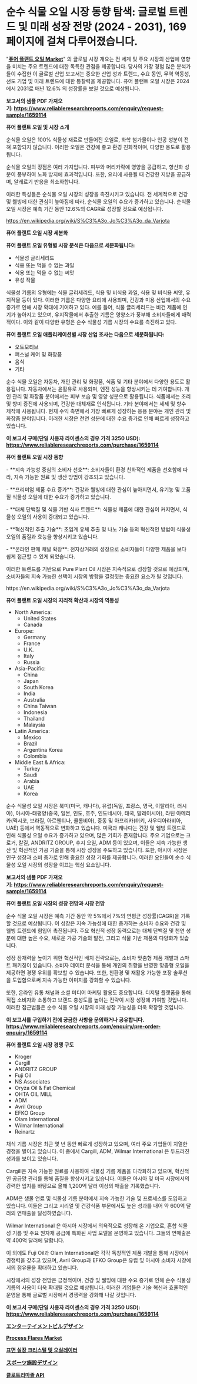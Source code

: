 <p><h1>순수 식물 오일 시장 동향 탐색: 글로벌 트렌드 및 미래 성장 전망 (2024 - 2031), 169페이지에 걸쳐 다루어졌습니다.</h1></p><p>"<strong><a href="https://www.reliableresearchreports.com/pure-plant-oil-market-r1659114">퓨어 플랜트 오일 Market</a></strong>" 의 글로벌 시장 개요는 전 세계 및 주요 시장의 산업에 영향을 미치는 주요 트렌드에 대한 독특한 관점을 제공합니다. 당사의 가장 경험 많은 분석가들이 수집한 이 글로벌 산업 보고서는 중요한 산업 성과 트렌드, 수요 동인, 무역 역동성, 선도 기업 및 미래 트렌드에 대한 통찰력을 제공합니다. 퓨어 플랜트 오일 시장은 2024에서 2031로 매년 12.6% 의 성장률을 보일 것으로 예상됩니다.</p>
<p><strong>보고서의 샘플 PDF 가져오기:&nbsp;<a href="https://www.reliableresearchreports.com/enquiry/request-sample/1659114">https://www.reliableresearchreports.com/enquiry/request-sample/1659114</a></strong></p>
<p><strong>퓨어 플랜트 오일 및 시장 소개</strong></p>
<p><p>순식물 오일은 100% 식물성 재료로 만들어진 오일로, 화학 첨가물이나 인공 성분이 전혀 포함되지 않습니다. 이러한 오일은 건강에 좋고 환경 친화적이며, 다양한 용도로 활용됩니다. </p><p>순식물 오일의 장점은 여러 가지입니다. 피부와 머리카락에 영양을 공급하고, 항산화 성분이 풍부하여 노화 방지에 효과적입니다. 또한, 요리에 사용될 때 건강한 지방을 공급하며, 알레르기 반응을 최소화합니다. </p><p>이러한 특성들은 순식물 오일 시장의 성장을 촉진시키고 있습니다. 전 세계적으로 건강 및 웰빙에 대한 관심이 높아짐에 따라, 순식물 오일의 수요가 증가하고 있습니다. 순식물 오일 시장은 예측 기간 동안 12.6%의 CAGR로 성장할 것으로 예상됩니다.</p></p>
<p><a href="https://en.wikipedia.org/wiki/S%C3%A3o_Jo%C3%A3o_da_Varjota">https://en.wikipedia.org/wiki/S%C3%A3o_Jo%C3%A3o_da_Varjota</a></p>
<p><strong>퓨어 플랜트 오일 시장 세분화</strong></p>
<p><strong>퓨어 플랜트 오일 유형별 시장 분석은 다음으로 세분화됩니다:</strong></p>
<p><ul><li>식물성 글리세리드</li><li>식용 또는 먹을 수 없는 과일</li><li>식용 또는 먹을 수 없는 씨앗</li><li>유성 작물</li></ul></p>
<p><p>식물성 기름의 유형에는 식물 글리세리드, 식용 및 비식용 과일, 식용 및 비식용 씨앗, 유지작물 등이 있다. 이러한 기름은 다양한 요리에 사용되며, 건강과 미용 산업에서의 수요 증가로 인해 시장 확대에 기여하고 있다. 예를 들어, 식물 글리세리드는 비건 제품에 인기가 높아지고 있으며, 유지작물에서 추출한 기름은 영양소가 풍부해 소비자들에게 매력적이다. 이와 같이 다양한 유형은 순수 식물성 기름 시장의 수요를 촉진하고 있다.</p></p>
<p><strong>퓨어 플랜트 오일 애플리케이션별 시장 산업 조사는 다음으로 세분화됩니다:</strong></p>
<p><ul><li>오토모티브</li><li>퍼스널 케어 및 화장품</li><li>음식</li><li>기타</li></ul></p>
<p><p>순수 식물 오일은 자동차, 개인 관리 및 화장품, 식품 및 기타 분야에서 다양한 용도로 활용됩니다. 자동차에서는 윤활유로 사용되며, 엔진 성능을 향상시키는 데 기여합니다. 개인 관리 및 화장품 분야에서는 피부 보습 및 영양 성분으로 활용됩니다. 식품에서는 조리 및 향미 증진에 사용되며, 건강한 대체재로 인식됩니다. 기타 분야에서는 세제 및 향수 제작에 사용됩니다. 현재 수익 측면에서 가장 빠르게 성장하는 응용 분야는 개인 관리 및 화장품 분야입니다. 이러한 시장은 천연 성분에 대한 수요 증가로 인해 빠르게 성장하고 있습니다.</p></p>
<p><strong>이 보고서 구매(단일 사용자 라이센스의 경우 가격 3250 USD): <a href="https://www.reliableresearchreports.com/purchase/1659114">https://www.reliableresearchreports.com/purchase/1659114</a></strong></p>
<p><strong>퓨어 플랜트 오일 시장 동향</strong></p>
<p><p>- **지속 가능성 중심의 소비자 선호**: 소비자들이 환경 친화적인 제품을 선호함에 따라, 지속 가능한 원료 및 생산 방법이 강조되고 있습니다.</p><p>- **프리미엄 제품 수요 증가**: 건강과 웰빙에 대한 관심이 높아지면서, 유기농 및 고품질 식물성 오일에 대한 수요가 증가하고 있습니다.</p><p>- **대체 단백질 및 식물 기반 식사 트렌드**: 식물성 제품에 대한 관심이 커지면서, 식물성 오일의 사용이 증대되고 있습니다.</p><p>- **혁신적인 추출 기술**: 초임계 유체 추출 및 나노 기술 등의 혁신적인 방법이 식물성 오일의 품질과 효능을 향상시키고 있습니다.</p><p>- **온라인 판매 채널 확장**: 전자상거래의 성장으로 소비자들이 다양한 제품을 보다 쉽게 접근할 수 있게 되었습니다.</p><p>이러한 트렌드를 기반으로 Pure Plant Oil 시장은 지속적으로 성장할 것으로 예상되며, 소비자들의 지속 가능한 선택이 시장의 방향을 결정짓는 중요한 요소가 될 것입니다.</p></p>
<p>https://en.wikipedia.org/wiki/S%C3%A3o_Jo%C3%A3o_da_Varjota</p>
<p><strong>퓨어 플랜트 오일 시장의 지리적 확산과 시장의 역동성</strong></p>
<p><ul>
    <li>
        North America:
        <ul>
            <li>United States</li>
            <li>Canada</li>
        </ul>
    </li>
    <li>
        Europe:
        <ul>
            <li>Germany</li>
            <li>France</li>
            <li>U.K.</li>
            <li>Italy</li>
            <li>Russia</li>
        </ul>
    </li>
    <li>
        Asia-Pacific:
        <ul>
            <li>China</li>
            <li>Japan</li>
            <li>South Korea</li>
            <li>India</li>
            <li>Australia</li>
            <li>China Taiwan</li>
            <li>Indonesia</li>
            <li>Thailand</li>
            <li>Malaysia</li>
        </ul>
    </li>
    <li>
        Latin America:
        <ul>
            <li>Mexico</li>
            <li>Brazil</li>
            <li>Argentina Korea</li>
            <li>Colombia</li>
        </ul>
    </li>
    <li>
        Middle East & Africa:
        <ul>
            <li>Turkey</li>
            <li>Saudi</li>
            <li>Arabia</li>
            <li>UAE</li>
            <li>Korea</li>
        </ul>
    </li>
    </ul></p>
<p><p>순수 식물성 오일 시장은 북미(미국, 캐나다), 유럽(독일, 프랑스, 영국, 이탈리아, 러시아), 아시아-태평양(중국, 일본, 인도, 호주, 인도네시아, 태국, 말레이시아), 라틴 아메리카(멕시코, 브라질, 아르헨티나, 콜롬비아), 중동 및 아프리카(터키, 사우디아라비아, UAE) 등에서 역동적으로 변화하고 있습니다. 미국과 캐나다는 건강 및 웰빙 트렌드로 인해 식물성 오일 수요가 증가하고 있으며, 많은 기회가 존재합니다. 주요 기업으로는 크로거, 칼길, ANDRITZ GROUP, 후지 오일, ADM 등이 있으며, 이들은 지속 가능한 생산 및 혁신적인 가공 기술을 통해 시장 성장을 주도하고 있습니다. 또한, 아시아 시장은 인구 성장과 소비 증가로 인해 중요한 성장 기회를 제공합니다. 이러한 요인들이 순수 식물성 오일 시장의 성장을 이끄는 핵심 요소입니다.</p></p>
<p><strong>보고서의 샘플 PDF 가져오기:&nbsp;<a href="https://www.reliableresearchreports.com/enquiry/request-sample/1659114">https://www.reliableresearchreports.com/enquiry/request-sample/1659114</a></strong></p>
<p><strong>퓨어 플랜트 오일 시장의 성장 전망과 시장 전망</strong></p>
<p><p>순수 식물 오일 시장은 예측 기간 동안 약 5%에서 7%의 연평균 성장률(CAGR)을 기록할 것으로 예상됩니다. 이 성장은 지속 가능성에 대한 증가하는 소비자 수요와 건강 및 웰빙 트렌드에 힘입어 촉진됩니다. 주요 혁신적 성장 동력으로는 대체 단백질 및 천연 성분에 대한 높은 수요, 새로운 가공 기술의 발전, 그리고 식물 기반 제품의 다양화가 있습니다.</p><p>성장 잠재력을 높이기 위한 혁신적인 배치 전략으로는, 소비자 맞춤형 제품 개발과 스마트 패키징이 있습니다. 소비자 데이터 분석을 통해 개인의 취향을 반영한 맞춤형 오일을 제공하면 경쟁 우위를 확보할 수 있습니다. 또한, 친환경 및 재활용 가능한 포장 솔루션을 도입함으로써 지속 가능한 이미지를 강화할 수 있습니다.</p><p>또한, 온라인 유통 채널과 소셜 미디어 마케팅 활용도 중요합니다. 디지털 플랫폼을 통해 직접 소비자와 소통하고 브랜드 충성도를 높이는 전략이 시장 성장에 기여할 것입니다. 이러한 접근법들은 순수 식물 오일 시장의 미래 성장 가능성을 더욱 확장할 것입니다.</p></p>
<p><strong>이 보고서를 구입하기 전에 궁금한 사항을 문의하거나 공유합니다. <a href="https://www.reliableresearchreports.com/enquiry/pre-order-enquiry/1659114">https://www.reliableresearchreports.com/enquiry/pre-order-enquiry/1659114</a></strong></p>
<p><strong>퓨어 플랜트 오일 시장 경쟁 구도</strong></p>
<p><ul><li>Kroger</li><li>Cargill</li><li>ANDRITZ GROUP</li><li>Fuji Oil</li><li>NS Associates</li><li>Oryza Oil & Fat Chemical</li><li>OHTA OIL MILL</li><li>ADM</li><li>Avril Group</li><li>EFKO Group</li><li>Olam International</li><li>Wilmar International</li><li>Reinartz</li></ul></p>
<p><p>채식 기름 시장은 최근 몇 년 동안 빠르게 성장하고 있으며, 여러 주요 기업들이 치열한 경쟁을 벌이고 있습니다. 이 중에서 Cargill, ADM, Wilmar International 은 두드러진 성과를 보이고 있습니다.</p><p>Cargill은 지속 가능한 원료를 사용하여 식물성 기름 제품을 다각화하고 있으며, 혁신적인 공급망 관리를 통해 품질을 향상시키고 있습니다. 이들은 아시아 및 미국 시장에서의 강력한 입지를 바탕으로 올해 1,200억 달러 이상의 매출을 기록했습니다.</p><p>ADM은 생물 연료 및 식물성 기름 분야에서 지속 가능한 기술 및 프로세스를 도입하고 있습니다. 이들은 그리고 시리얼 및 건강식품 부문에서도 높은 성과를 내어 약 600억 달러의 연매출을 달성하였습니다.</p><p>Wilmar International 은 아시아 시장에서 의욕적으로 성장해 온 기업으로, 혼합 식물성 기름 및 주요 원자재 공급에 특화된 사업 모델을 운영하고 있습니다. 그들의 연매출은 약 400억 달러에 달합니다.</p><p>이 외에도 Fuji Oil과 Olam International은 각각 독창적인 제품 개발을 통해 시장에서 경쟁력을 갖추고 있으며, Avril Group과 EFKO Group은 유럽 및 아시아 소비자 시장에서의 점유율을 확대하고 있습니다.</p><p>시장에서의 성장 전망은 긍정적이며, 건강 및 웰빙에 대한 수요 증가로 인해 순수 식물성 기름의 사용이 더욱 확대될 것으로 예상됩니다. 이러한 기업들은 기술 혁신과 효율적인 운영을 통해 글로벌 시장에서 경쟁력을 강화해 나갈 것입니다.</p></p>
<p><strong>이 보고서 구매(단일 사용자 라이센스의 경우 가격 3250 USD): <a href="https://www.reliableresearchreports.com/purchase/1659114">https://www.reliableresearchreports.com/purchase/1659114</a></strong></p>
<p><strong><p><a href="https://medium.com/@novastamm2023/entertainment-building-design-market-%E3%81%AF-%E3%82%B3%E3%82%B9%E3%83%88%E7%AE%A1%E7%90%86%E3%81%A8%E5%8A%B9%E7%8E%87%E5%90%91%E4%B8%8A%E3%82%92%E5%84%AA%E5%85%88%E3%81%97%E3%81%BE%E3%81%99-%E3%81%95%E3%82%89%E3%81%AB-%E5%A0%B1%E5%91%8A%E6%9B%B8%E3%81%AF%E5%B8%82%E5%A0%B4%E3%81%AE%E9%9C%80%E8%A6%81%E9%9D%A2%E3%81%A8%E4%BE%9B%E7%B5%A6%E9%9D%A2%E3%81%AE%E4%B8%A1%E6%96%B9%E3%82%92%E3%82%AB%E3%83%90%E3%83%BC%E3%81%97%E3%81%A6%E3%81%84%E3%81%BE%E3%81%99-bc7409f48f76">エンターテイメントビルデザイン</a></p><p><a href="https://github.com/DixieGrimes/Market-Research-Report-List-1/blob/main/process-flares-market.md">Process Flares Market</a></p><p><a href="https://medium.com/@waynewhite33/%EC%84%B8%EA%B3%84-surface-mount-crystal-and-oscillators-market-%EC%9D%80-2024%EC%97%90%EC%84%9C-2031%EB%A1%9C-%EC%97%B0%ED%8F%89%EA%B7%A0-%EC%A6%9D%EA%B0%80%EC%9C%A8%EC%9D%84-%EB%B3%B4%EC%9D%BC-%EA%B2%83%EC%9C%BC%EB%A1%9C-%EC%98%88%EC%83%81%EB%90%A9%EB%8B%88%EB%8B%A4-be70bd0b9747">표면 실장 크리스털 및 오실레이터</a></p><p><a href="https://medium.com/@novastamm2023/sports-facilities-design-market-%E3%81%AE%E3%82%B0%E3%83%AD%E3%83%BC%E3%83%90%E3%83%AB%E5%B8%82%E5%A0%B4%E6%A6%82%E8%A6%81%E3%81%AF-%E4%B8%96%E7%95%8C%E3%81%8A%E3%82%88%E3%81%B3%E4%B8%BB%E8%A6%81%E5%B8%82%E5%A0%B4%E3%81%AB%E3%81%8A%E3%81%91%E3%82%8B%E6%A5%AD%E7%95%8C%E3%81%AB%E5%BD%B1%E9%9F%BF%E3%82%92%E4%B8%8E%E3%81%88%E3%82%8B%E4%B8%BB%E8%A6%81%E3%81%AA%E3%83%88%E3%83%AC%E3%83%B3%E3%83%89%E3%81%AB%E3%81%A4%E3%81%84%E3%81%A6-%E7%8B%AC%E8%87%AA%E3%81%AE%E8%A6%96%E7%82%B9%E3%82%92%E6%8F%90%E4%BE%9B%E3%81%97%E3%81%BE%E3%81%99-0728438834d5">スポーツ施設デザイン</a></p><p><a href="https://medium.com/@waynewhite33/%EC%84%B8%EA%B3%84-clotrimazole-api-market-%EC%9D%80-2024%EC%97%90%EC%84%9C-2031%EB%A1%9C-%EC%97%B0%ED%8F%89%EA%B7%A0-%EC%A6%9D%EA%B0%80%EC%9C%A8%EC%9D%84-%EB%B3%B4%EC%9D%BC-%EA%B2%83%EC%9C%BC%EB%A1%9C-%EC%98%88%EC%83%81%EB%90%A9%EB%8B%88%EB%8B%A4-0bd0bd02b807">클로트리마졸 API</a></p></strong></p>
<p></p>